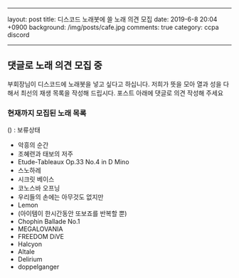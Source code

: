 - - - 
layout: post
title: 디스코드 노래봇에 쓸 노래 의견 모집
date: 2019-6-8 20:04 +0900
background: /img/posts/cafe.jpg
comments: true
category: ccpa discord
- - - 

## 댓글로 노래 의견 모집 중
부회장님이 디스코드에 노래봇을 넣고 싶다고 하십니다. 저희가 뜻을 모아 열과 성을 다해서 최선의 재생 목록을 작성해 드립시다. 포스트 아래에 댓글로 의견 작성해 주세요

### 현재까지 모집된 노래 목록
() : 보류상태
* 악흥의 순간
* 조혜련과 태보의 저주
* Etude-Tableaux Op.33 No.4 in D Mino
* 스노하레
* 시크릿 베이스
* 코노스바 오프닝
* 우리들의 손에는 아무것도 없지만
* Lemon
* (아이템이 한시간동안 또보죠를 반복할 뿐)
* Chophin Ballade No.1
* MEGALOVANIA
* FREEDOM DiVE
* Halcyon
* Altale
* Delirium
* doppelganger
